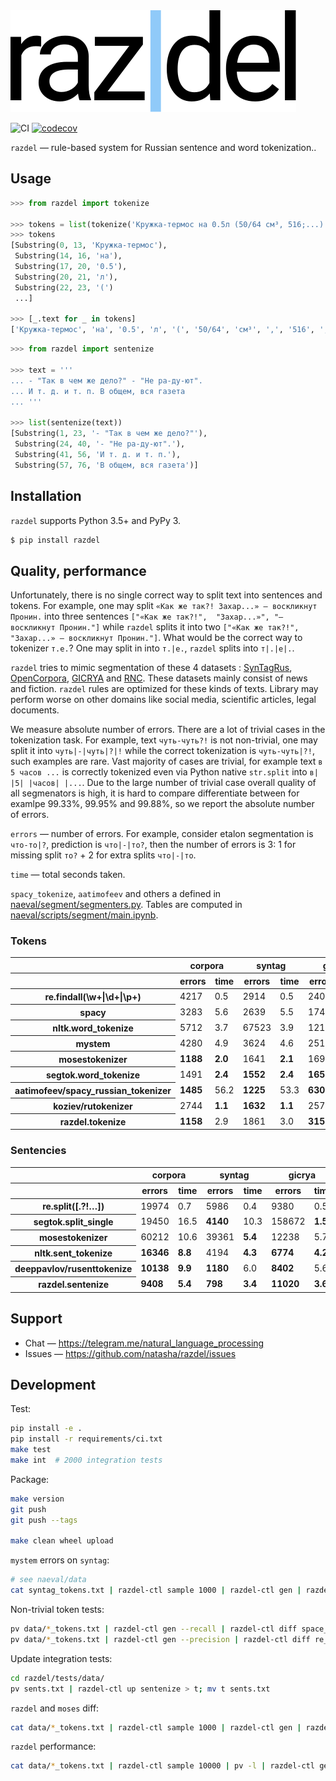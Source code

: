 <img src="https://github.com/natasha/natasha-logos/blob/master/razdel.svg">

![CI](https://github.com/natasha/razdel/workflows/CI/badge.svg) [![codecov](https://codecov.io/gh/natasha/razdel/branch/master/graph/badge.svg)](https://codecov.io/gh/natasha/razdel)

`razdel` — rule-based system for Russian sentence and word tokenization..

## Usage

```python
>>> from razdel import tokenize

>>> tokens = list(tokenize('Кружка-термос на 0.5л (50/64 см³, 516;...)'))
>>> tokens
[Substring(0, 13, 'Кружка-термос'),
 Substring(14, 16, 'на'),
 Substring(17, 20, '0.5'),
 Substring(20, 21, 'л'),
 Substring(22, 23, '(')
 ...]
 
>>> [_.text for _ in tokens]
['Кружка-термос', 'на', '0.5', 'л', '(', '50/64', 'см³', ',', '516', ';', '...', ')']
```

```python
>>> from razdel import sentenize

>>> text = '''
... - "Так в чем же дело?" - "Не ра-ду-ют".
... И т. д. и т. п. В общем, вся газета
... '''

>>> list(sentenize(text))
[Substring(1, 23, '- "Так в чем же дело?"'),
 Substring(24, 40, '- "Не ра-ду-ют".'),
 Substring(41, 56, 'И т. д. и т. п.'),
 Substring(57, 76, 'В общем, вся газета')]
```

## Installation

`razdel` supports Python 3.5+ and PyPy 3.

```bash
$ pip install razdel
```

## Quality, performance
<a name="evalualtion"></a>

Unfortunately, there is no single correct way to split text into sentences and tokens. For example, one may split `«Как же так?! Захар...» — воскликнут Пронин.` into three sentences `["«Как же так?!",  "Захар...»", "— воскликнут Пронин."]` while `razdel` splits it into two `["«Как же так?!", "Захар...» — воскликнут Пронин."]`. What would be the correct way to tokenizer `т.е.`? One may split in into `т.|е.`, `razdel` splits into `т|.|е|.`.

`razdel` tries to mimic segmentation of these 4 datasets : <a href="https://github.com/natasha/corus#load_ud_syntag">SynTagRus</a>, <a href="https://github.com/natasha/corus#load_morphoru_corpora">OpenCorpora</a>, <a href="https://github.com/natasha/corus#load_morphoru_gicrya">GICRYA</a> and <a href="https://github.com/natasha/corus#load_morphoru_rnc">RNC</a>. These datasets mainly consist of news and fiction. `razdel` rules are optimized for these kinds of texts. Library may perform worse on other domains like social media, scientific articles, legal documents.

We measure absolute number of errors. There are a lot of trivial cases in the tokenization task. For example, text `чуть-чуть?!` is not non-trivial, one may split it into `чуть|-|чуть|?|!` while the correct tokenization is `чуть-чуть|?!`, such examples are rare. Vast majority of cases are trivial, for example text `в 5 часов ...` is correctly tokenized even via Python native `str.split` into `в| |5| |часов| |...`. Due to the large number of trivial case overall quality of all segmenators is high, it is hard to compare differentiate between for examlpe 99.33%, 99.95% and 99.88%, so we report the absolute number of errors.

`errors` — number of errors. For example, consider etalon segmentation is `что-то|?`, prediction is `что|-|то?`, then the number of errors is 3: 1 for missing split `то?` + 2 for extra splits `что|-|то`.

`time` — total seconds taken.

`spacy_tokenize`, `aatimofeev` and others a defined in <a href="https://github.com/natasha/naeval/blob/master/neaval/segment/segmenters.py">naeval/segment/segmenters.py</a>. Tables are computed in <a href="https://github.com/natasha/naeval/blob/master/naeval/scripts/segment/main.ipynb">naeval/scripts/segment/main.ipynb</a>.

### Tokens

<!--- token --->
<table border="0" class="dataframe">
  <thead>
    <tr>
      <th></th>
      <th colspan="2" halign="left">corpora</th>
      <th colspan="2" halign="left">syntag</th>
      <th colspan="2" halign="left">gicrya</th>
      <th colspan="2" halign="left">rnc</th>
    </tr>
    <tr>
      <th></th>
      <th>errors</th>
      <th>time</th>
      <th>errors</th>
      <th>time</th>
      <th>errors</th>
      <th>time</th>
      <th>errors</th>
      <th>time</th>
    </tr>
  </thead>
  <tbody>
    <tr>
      <th>re.findall(\w+|\d+|\p+)</th>
      <td>4217</td>
      <td>0.5</td>
      <td>2914</td>
      <td>0.5</td>
      <td>2402</td>
      <td>0.3</td>
      <td>8630</td>
      <td>0.3</td>
    </tr>
    <tr>
      <th>spacy</th>
      <td>3283</td>
      <td>5.6</td>
      <td>2639</td>
      <td>5.5</td>
      <td>1742</td>
      <td>3.8</td>
      <td>4010</td>
      <td>3.5</td>
    </tr>
    <tr>
      <th>nltk.word_tokenize</th>
      <td>5712</td>
      <td>3.7</td>
      <td>67523</td>
      <td>3.9</td>
      <td>12149</td>
      <td>2.7</td>
      <td>13564</td>
      <td>2.8</td>
    </tr>
    <tr>
      <th>mystem</th>
      <td>4280</td>
      <td>4.9</td>
      <td>3624</td>
      <td>4.6</td>
      <td>2515</td>
      <td>3.6</td>
      <td><b>1812</b></td>
      <td>3.5</td>
    </tr>
    <tr>
      <th>mosestokenizer</th>
      <td><b>1188</b></td>
      <td><b>2.0</b></td>
      <td>1641</td>
      <td><b>2.1</b></td>
      <td>1696</td>
      <td><b>1.7</b></td>
      <td>2486</td>
      <td><b>1.7</b></td>
    </tr>
    <tr>
      <th>segtok.word_tokenize</th>
      <td>1491</td>
      <td><b>2.4</b></td>
      <td><b>1552</b></td>
      <td><b>2.4</b></td>
      <td><b>1657</b></td>
      <td><b>1.8</b></td>
      <td><b>1238</b></td>
      <td><b>1.8</b></td>
    </tr>
    <tr>
      <th>aatimofeev/spacy_russian_tokenizer</th>
      <td><b>1485</b></td>
      <td>56.2</td>
      <td><b>1225</b></td>
      <td>53.3</td>
      <td><b>630</b></td>
      <td>39.2</td>
      <td>2972</td>
      <td>47.6</td>
    </tr>
    <tr>
      <th>koziev/rutokenizer</th>
      <td>2744</td>
      <td><b>1.1</b></td>
      <td><b>1632</b></td>
      <td><b>1.1</b></td>
      <td>2576</td>
      <td><b>0.9</b></td>
      <td>9915</td>
      <td><b>0.9</b></td>
    </tr>
    <tr>
      <th>razdel.tokenize</th>
      <td><b>1158</b></td>
      <td>2.9</td>
      <td>1861</td>
      <td>3.0</td>
      <td><b>315</b></td>
      <td>2.0</td>
      <td><b>2264</b></td>
      <td>2.1</td>
    </tr>
  </tbody>
</table>
<!--- token --->

### Sentencies

<!--- sent --->
<table border="0" class="dataframe">
  <thead>
    <tr>
      <th></th>
      <th colspan="2" halign="left">corpora</th>
      <th colspan="2" halign="left">syntag</th>
      <th colspan="2" halign="left">gicrya</th>
      <th colspan="2" halign="left">rnc</th>
    </tr>
    <tr>
      <th></th>
      <th>errors</th>
      <th>time</th>
      <th>errors</th>
      <th>time</th>
      <th>errors</th>
      <th>time</th>
      <th>errors</th>
      <th>time</th>
    </tr>
  </thead>
  <tbody>
    <tr>
      <th>re.split([.?!…])</th>
      <td>19974</td>
      <td>0.7</td>
      <td>5986</td>
      <td>0.4</td>
      <td>9380</td>
      <td>0.5</td>
      <td>22483</td>
      <td>0.8</td>
    </tr>
    <tr>
      <th>segtok.split_single</th>
      <td>19450</td>
      <td>16.5</td>
      <td><b>4140</b></td>
      <td>10.3</td>
      <td>158672</td>
      <td><b>1.5</b></td>
      <td>172887</td>
      <td><b>3.1</b></td>
    </tr>
    <tr>
      <th>mosestokenizer</th>
      <td>60212</td>
      <td>10.6</td>
      <td>39361</td>
      <td><b>5.4</b></td>
      <td>12238</td>
      <td>5.7</td>
      <td>168743</td>
      <td>385.1</td>
    </tr>
    <tr>
      <th>nltk.sent_tokenize</th>
      <td><b>16346</b></td>
      <td><b>8.8</b></td>
      <td>4194</td>
      <td><b>4.3</b></td>
      <td><b>6774</b></td>
      <td><b>4.2</b></td>
      <td><b>32391</b></td>
      <td><b>5.4</b></td>
    </tr>
    <tr>
      <th>deeppavlov/rusenttokenize</th>
      <td><b>10138</b></td>
      <td><b>9.9</b></td>
      <td><b>1180</b></td>
      <td>6.0</td>
      <td><b>8402</b></td>
      <td>5.6</td>
      <td><b>20717</b></td>
      <td>93.4</td>
    </tr>
    <tr>
      <th>razdel.sentenize</th>
      <td><b>9408</b></td>
      <td><b>5.4</b></td>
      <td><b>798</b></td>
      <td><b>3.4</b></td>
      <td><b>11020</b></td>
      <td><b>3.6</b></td>
      <td><b>10791</b></td>
      <td><b>5.4</b></td>
    </tr>
  </tbody>
</table>
<!--- sent --->

## Support

- Chat — https://telegram.me/natural_language_processing
- Issues — https://github.com/natasha/razdel/issues

## Development

Test:

```bash
pip install -e .
pip install -r requirements/ci.txt
make test
make int  # 2000 integration tests
```

Package:

```bash
make version
git push
git push --tags

make clean wheel upload
```

`mystem` errors on `syntag`:

```bash
# see naeval/data
cat syntag_tokens.txt | razdel-ctl sample 1000 | razdel-ctl gen | razdel-ctl diff --show moses_tokenize | less
```

Non-trivial token tests:

```bash
pv data/*_tokens.txt | razdel-ctl gen --recall | razdel-ctl diff space_tokenize > tests.txt
pv data/*_tokens.txt | razdel-ctl gen --precision | razdel-ctl diff re_tokenize >> tests.txt
```

Update integration tests:

```bash
cd razdel/tests/data/
pv sents.txt | razdel-ctl up sentenize > t; mv t sents.txt
```

`razdel` and `moses` diff:

```bash
cat data/*_tokens.txt | razdel-ctl sample 1000 | razdel-ctl gen | razdel-ctl up tokenize | razdel-ctl diff moses_tokenize | less
```

`razdel` performance:

```bash
cat data/*_tokens.txt | razdel-ctl sample 10000 | pv -l | razdel-ctl gen | razdel-ctl diff tokenize | wc -l
```
